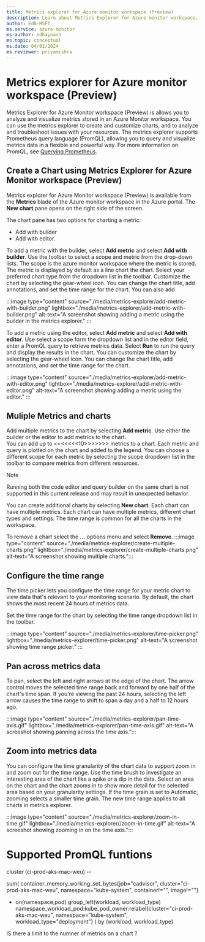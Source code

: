 ```yaml
---
title: Metrics explorer for Azure monitor workspace (Preview)
description: Learn about Metrics Explorer for Azure monitor workspace, a tool in that allows you to analyze and visualize metrics stored in an Azure monitor worksapce.
author: EdB-MSFT
ms.service: azure-monitor
ms-author: edbaynash
ms.topic: conceptual
ms.date: 04/01/2024
ms.reviewer: priyamishra
---
```


# Metrics explorer for Azure monitor workspace (Preview)

Metrics Explorer for Azure Monitor workspace (Preview) is allows you to analyze and visualize metrics stored in an Azure Monitor workspace.  You can use the metrics explorer to create and customize charts, and to analyze and troubleshoot issues with your resources.  The metrics explorer supports Prometheus query language (PromQL), allowing you to query and visualize metrics data in a flexible and powerful way.  For more information on PromQL, see [Querying Prometheus](https://prometheus.io/docs/prometheus/latest/querying/basics/).


## Create a Chart using Metrics Explorer for Azure Monitor workspace (Preview)

Metrics explorer for Azure Monitor workspace (Preview) is available from the **Metrics** blade of the Azure monitor workspace in the Azure portal. The **New chart** pane opens on the right side of the screen.  



The chart pane has two options for charting a metric:
-  Add with builder
-  Add with editor.

To add a metric with the builder, select **Add metric** and select **Add with builder**. Use the toolbar to select a scope and metric from the drop-down lists.  The scope is the azure monitor workspace where the metric is stored. The metric is displayed by default as a line chart the chart. Select your preferred chart type from the dropdown list in the toolbar. Customize the chart by selecting the gear-wheel icon.  You can change the chart title, add annotations, and set the time range for the chart.  You can also add 



:::image type="content" source="./media/metrics-explorer/add-metric-with-builder.png" lightbox="./media/metrics-explorer/add-metric-with-builder.png"  alt-text="A screenshot showing adding a metric using the builder in the metrics explorer." :::


To add a metric using the editor, select **Add metric** and select **Add with editor**.  Use select a scope form the dropdown list and in the editor field, enter a PromQL query to retrieve metrics data. Select **Run** to run the query and display the results in the chart.  You can customize the chart by selecting the gear-wheel icon.  You can change the chart title, add annotations, and set the time range for the chart. 

:::image type="content" source="./media/metrics-explorer/add-metric-with-editor.png"  lightbox="./media/metrics-explorer/add-metric-with-editor.png"  alt-text="A screenshot showing adding a metric using the editor." :::




## Muliple Metrics and charts 
Add multiple metrics to the chart by selecting **Add metric**. Use either the builder or the editor to add metrics to the chart.  
You can add up to <<<<<<<10>>>>>>> metrics to a chart.  Each metric and query is plotted on the chart and added to the legend.  You can choose a different scope for each metric by selecting the scope dropdown list in the toolbar to compare metrics from different resources.

> [!NOTE]
> Running both the code editor and query builder on the same chart is not supported in this current release and may result in unexpected behavior.

You can create additional charts by selecting **New chart**.  Each chart can have multiple metrics.
Each chart can have multiple metrics, different chart types and settings. The time range is common for all the charts in the workspace.

To remove a chart select the **...** options menu and select **Remove**.
:::image type="content" source="./media/metrics-explorer/create-multiple-charts.png" lightbox="./media/metrics-explorer/create-multiple-charts.png" alt-text="A screenshot showing multiple charts.":::

## Configure the time range
The time picker lets you configure the time range for your metric chart to view data that's relevant to your monitoring scenario. By default, the chart shows the most recent 24 hours of metrics data.

Set the time range for the chart by selecting the time range dropdown list in the toolbar.  

:::image type="content" source="./media/metrics-explorer/time-picker.png" lightbox="./media/metrics-explorer/time-picker.png"  alt-text="A screenshot showing time range picker." :::

## Pan across metrics data

To pan, select the left and right arrows at the edge of the chart. The arrow control moves the selected time range back and forward by one half of the chart's time span. If you're viewing the past 24 hours, selecting the left arrow causes the time range to shift to span a day and a half to 12 hours ago.

:::image type="content" source="./media/metrics-explorer/pan-time-axis.gif" lightbox="./media/metrics-explorer/pan-time-axis.gif"  alt-text="A screeshot showing panning across the time axis.":::


## Zoom into metrics data

You can configure the time granularity of the chart data to support zoom in and zoom out for the time range. Use the time brush to investigate an interesting area of the chart like a spike or a dip in the data. Select an area on the chart and the chart zooms in to show more detail for the selected area based on your granularity settings. If the time grain is set to Automatic, zooming selects a smaller time grain. The new time range applies to all charts in metrics explorer.


:::image type="content" source="./media/metrics-explorer/zoom-in-time.gif" lightbox="./media/metrics-explorer//zoom-in-time.gif"  alt-text="A screeshot showing zooming in on the time axis.":::


# Supported PromQL funtions






cluster (ci-prod-aks-mac-weu) --
 
sum(
     container_memory_working_set_bytes{job="cadvisor", cluster="ci-prod-aks-mac-weu", namespace="kube-system", container!="", image!=""}
  * on(namespace,pod)
    group_left(workload, workload_type) namespace_workload_pod:kube_pod_owner:relabel{cluster="ci-prod-aks-mac-weu", namespace="kube-system", workload_type="deployment"}
) by (workload, workload_type)



IS there a limit to the numner of metrics on a chart ?